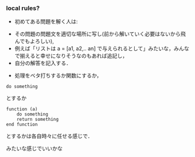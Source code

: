 ### local rules?

* 初めてある問題を解く人は:
 + その問題の問題文を適切な場所に写し(前から解いていく必要はないから飛んでもよろしい),
 + 例えば「リストは a = [a1, a2,.. an] で与えられるとして」みたいな，みんなで揃えると幸せになりそうなのもあれば追記し，
 + 自分の解答を記入する．

* 処理をベタ打ちするか関数にするか，
```
do something
```
とするか
```
function (a)
	do something
	return something
end function 
``` 
とするかは各自時々に任せる感じで．

みたいな感じでいいかな
